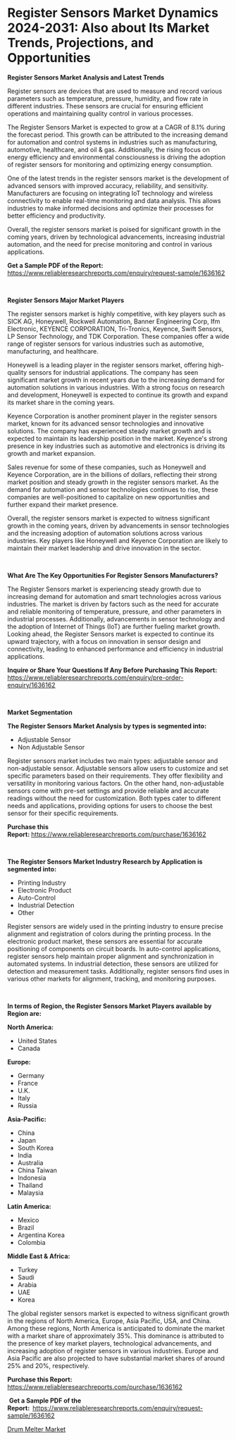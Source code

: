 <p><h1>Register Sensors Market Dynamics 2024-2031: Also about Its Market Trends, Projections, and Opportunities</h1></p><p><strong>Register Sensors Market Analysis and Latest Trends</strong></p>
<p><p>Register sensors are devices that are used to measure and record various parameters such as temperature, pressure, humidity, and flow rate in different industries. These sensors are crucial for ensuring efficient operations and maintaining quality control in various processes.</p><p>The Register Sensors Market is expected to grow at a CAGR of 8.1% during the forecast period. This growth can be attributed to the increasing demand for automation and control systems in industries such as manufacturing, automotive, healthcare, and oil & gas. Additionally, the rising focus on energy efficiency and environmental consciousness is driving the adoption of register sensors for monitoring and optimizing energy consumption.</p><p>One of the latest trends in the register sensors market is the development of advanced sensors with improved accuracy, reliability, and sensitivity. Manufacturers are focusing on integrating IoT technology and wireless connectivity to enable real-time monitoring and data analysis. This allows industries to make informed decisions and optimize their processes for better efficiency and productivity.</p><p>Overall, the register sensors market is poised for significant growth in the coming years, driven by technological advancements, increasing industrial automation, and the need for precise monitoring and control in various applications.</p></p>
<p><strong>Get a Sample PDF of the Report:&nbsp;</strong> <a href="https://www.reliableresearchreports.com/enquiry/request-sample/1636162">https://www.reliableresearchreports.com/enquiry/request-sample/1636162</a></p>
<p>&nbsp;</p>
<p><strong>Register Sensors Major Market Players</strong></p>
<p><p>The register sensors market is highly competitive, with key players such as SICK AG, Honeywell, Rockwell Automation, Banner Engineering Corp, Ifm Electronic, KEYENCE CORPORATION, Tri-Tronics, Keyence, Swift Sensors, LP Sensor Technology, and TDK Corporation. These companies offer a wide range of register sensors for various industries such as automotive, manufacturing, and healthcare.</p><p>Honeywell is a leading player in the register sensors market, offering high-quality sensors for industrial applications. The company has seen significant market growth in recent years due to the increasing demand for automation solutions in various industries. With a strong focus on research and development, Honeywell is expected to continue its growth and expand its market share in the coming years.</p><p>Keyence Corporation is another prominent player in the register sensors market, known for its advanced sensor technologies and innovative solutions. The company has experienced steady market growth and is expected to maintain its leadership position in the market. Keyence's strong presence in key industries such as automotive and electronics is driving its growth and market expansion.</p><p>Sales revenue for some of these companies, such as Honeywell and Keyence Corporation, are in the billions of dollars, reflecting their strong market position and steady growth in the register sensors market. As the demand for automation and sensor technologies continues to rise, these companies are well-positioned to capitalize on new opportunities and further expand their market presence.</p><p>Overall, the register sensors market is expected to witness significant growth in the coming years, driven by advancements in sensor technologies and the increasing adoption of automation solutions across various industries. Key players like Honeywell and Keyence Corporation are likely to maintain their market leadership and drive innovation in the sector.</p></p>
<p>&nbsp;</p>
<p><strong>What Are The Key Opportunities For Register Sensors Manufacturers?</strong></p>
<p><p>The Register Sensors market is experiencing steady growth due to increasing demand for automation and smart technologies across various industries. The market is driven by factors such as the need for accurate and reliable monitoring of temperature, pressure, and other parameters in industrial processes. Additionally, advancements in sensor technology and the adoption of Internet of Things (IoT) are further fueling market growth. Looking ahead, the Register Sensors market is expected to continue its upward trajectory, with a focus on innovation in sensor design and connectivity, leading to enhanced performance and efficiency in industrial applications.</p></p>
<p><strong>Inquire or Share Your Questions If Any Before Purchasing This Report:</strong> <a href="https://www.reliableresearchreports.com/enquiry/pre-order-enquiry/1636162">https://www.reliableresearchreports.com/enquiry/pre-order-enquiry/1636162</a></p>
<p>&nbsp;</p>
<p><strong>Market Segmentation</strong></p>
<p><strong>The Register Sensors Market Analysis by types is segmented into:</strong></p>
<p><ul><li>Adjustable Sensor</li><li>Non Adjustable Sensor</li></ul></p>
<p><p>Register sensors market includes two main types: adjustable sensor and non-adjustable sensor. Adjustable sensors allow users to customize and set specific parameters based on their requirements. They offer flexibility and versatility in monitoring various factors. On the other hand, non-adjustable sensors come with pre-set settings and provide reliable and accurate readings without the need for customization. Both types cater to different needs and applications, providing options for users to choose the best sensor for their specific requirements.</p></p>
<p><strong>Purchase this Report:&nbsp;</strong><a href="https://www.reliableresearchreports.com/purchase/1636162">https://www.reliableresearchreports.com/purchase/1636162</a></p>
<p>&nbsp;</p>
<p><strong>The Register Sensors Market Industry Research by Application is segmented into:</strong></p>
<p><ul><li>Printing Industry</li><li>Electronic Product</li><li>Auto-Control</li><li>Industrial Detection</li><li>Other</li></ul></p>
<p><p>Register sensors are widely used in the printing industry to ensure precise alignment and registration of colors during the printing process. In the electronic product market, these sensors are essential for accurate positioning of components on circuit boards. In auto-control applications, register sensors help maintain proper alignment and synchronization in automated systems. In industrial detection, these sensors are utilized for detection and measurement tasks. Additionally, register sensors find uses in various other markets for alignment, tracking, and monitoring purposes.</p></p>
<p>&nbsp;</p>
<p><strong>In terms of Region, the Register Sensors Market Players available by Region are:</strong></p>
<p>
    <p> <strong> North America: </strong>
        <ul>
            <li>United States</li>
            <li>Canada</li>
        </ul>
        </p> 
    <p> <strong> Europe: </strong>
        <ul>
            <li>Germany</li>
            <li>France</li>
            <li>U.K.</li>
            <li>Italy</li>
            <li>Russia</li>
        </ul>
        </p> 
    <p> <strong> Asia-Pacific: </strong>
        <ul>
            <li>China</li>
            <li>Japan</li>
            <li>South Korea</li>
            <li>India</li>
            <li>Australia</li>
            <li>China Taiwan</li>
            <li>Indonesia</li>
            <li>Thailand</li>
            <li>Malaysia</li>
        </ul>
        </p> 
    <p> <strong> Latin America: </strong>
        <ul>
            <li>Mexico</li>
            <li>Brazil</li>
            <li>Argentina Korea</li>
            <li>Colombia</li>
        </ul>
        </p> 
    <p> <strong> Middle East & Africa: </strong>
        <ul>
            <li>Turkey</li>
            <li>Saudi</li>
            <li>Arabia</li>
            <li>UAE</li>
            <li>Korea</li>
        </ul>
    </p>
    </p>
<p><p>The global register sensors market is expected to witness significant growth in the regions of North America, Europe, Asia Pacific, USA, and China. Among these regions, North America is anticipated to dominate the market with a market share of approximately 35%. This dominance is attributed to the presence of key market players, technological advancements, and increasing adoption of register sensors in various industries. Europe and Asia Pacific are also projected to have substantial market shares of around 25% and 20%, respectively.</p></p>
<p><strong>Purchase this Report: </strong><a href="https://www.reliableresearchreports.com/purchase/1636162">https://www.reliableresearchreports.com/purchase/1636162</a></p>
<p>&nbsp;<strong>Get a Sample PDF of the Report:&nbsp;&nbsp;</strong><a href="https://www.reliableresearchreports.com/enquiry/request-sample/1636162">https://www.reliableresearchreports.com/enquiry/request-sample/1636162</a></p>
<p><strong></strong></p>
<p><p><a href="https://issuu.com/reportprime-2/docs/drum-melter-market-size-2030.pptx">Drum Melter Market</a></p></p>